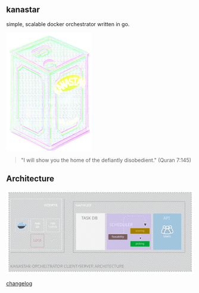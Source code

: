 ## kanastar
simple, scalable docker orchestrator written in go.


![kanastar](./docs/images/kanastar_small.png)

>  "I will show you the home of the defiantly disobedient." (Quran 7:145)

## Architecture

![architecture](./docs/images/architecture.svg)

[changelog](./CHANGELOG)
